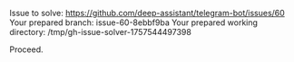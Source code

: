 Issue to solve: https://github.com/deep-assistant/telegram-bot/issues/60
Your prepared branch: issue-60-8ebbf9ba
Your prepared working directory: /tmp/gh-issue-solver-1757544497398

Proceed.